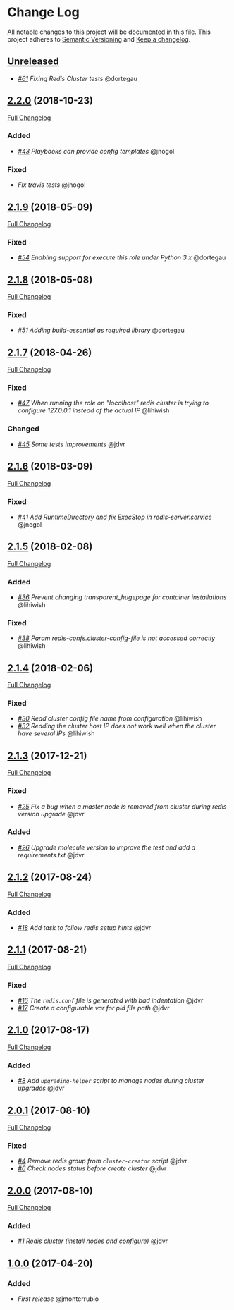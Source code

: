# Change Log
All notable changes to this project will be documented in this file.
This project adheres to [Semantic Versioning](http://semver.org/) and [Keep a changelog](https://github.com/olivierlacan/keep-a-changelog).

## [Unreleased](https://github.com/idealista/redis-role/tree/develop)
- *[#61](https://github.com/idealista/redis-role/issues/61) Fixing Redis Cluster tests* @dortegau

## [2.2.0](https://github.com/idealista/redis-role/tree/2.2.0) (2018-10-23)
[Full Changelog](https://github.com/idealista/redis-role/compare/2.1.9...2.2.0)
### Added
- *[#43](https://github.com/idealista/redis-role/issues/43) Playbooks can provide config templates* @jnogol
### Fixed
- *Fix travis tests* @jnogol

## [2.1.9](https://github.com/idealista/redis-role/tree/2.1.9) (2018-05-09)
[Full Changelog](https://github.com/idealista/redis-role/compare/2.1.8...2.1.9)
### Fixed
- *[#54](https://github.com/idealista/redis-role/issues/54) Enabling support for execute this role under Python 3.x* @dortegau

## [2.1.8](https://github.com/idealista/redis-role/tree/2.1.8) (2018-05-08)
[Full Changelog](https://github.com/idealista/redis-role/compare/2.1.7...2.1.8)
### Fixed
- *[#51](https://github.com/idealista/redis-role/issues/51) Adding build-essential as required library* @dortegau

## [2.1.7](https://github.com/idealista/redis-role/tree/2.1.7) (2018-04-26)
[Full Changelog](https://github.com/idealista/redis-role/compare/2.1.6...2.1.7)
### Fixed
- *[#47](https://github.com/idealista/redis-role/issues/47) When running the role on "localhost" redis cluster is trying to configure 127.0.0.1 instead of the actual IP* @lihiwish

### Changed
- *[#45](https://github.com/idealista/redis-role/pull/45) Some tests improvements* @jdvr

## [2.1.6](https://github.com/idealista/redis-role/tree/2.1.6) (2018-03-09)
[Full Changelog](https://github.com/idealista/redis-role/compare/2.1.5...2.1.6)
### Fixed
- *[#41](https://github.com/idealista/redis-role/issues/41) Add RuntimeDirectory and fix ExecStop in redis-server.service* @jnogol

## [2.1.5](https://github.com/idealista/redis-role/tree/2.1.5) (2018-02-08)
[Full Changelog](https://github.com/idealista/redis-role/compare/2.1.4...2.1.5)

### Added
- *[#36](https://github.com/idealista/redis-role/issues/36) Prevent changing transparent_hugepage for container installations* @lihiwish

### Fixed
- *[#38](https://github.com/idealista/redis-role/issues/38) Param redis-confs.cluster-config-file is not accessed correctly* @lihiwish

## [2.1.4](https://github.com/idealista/redis-role/tree/2.1.4) (2018-02-06)
[Full Changelog](https://github.com/idealista/redis-role/compare/2.1.3...2.1.4)

### Fixed
- *[#30](https://github.com/idealista/redis-role/issues/30) Read cluster config file name from configuration* @lihiwish
- *[#32](https://github.com/idealista/redis-role/issues/32) Reading the cluster host IP does not work well when the cluster have several IPs* @lihiwish

## [2.1.3](https://github.com/idealista/redis-role/tree/2.1.3) (2017-12-21)
[Full Changelog](https://github.com/idealista/redis-role/compare/2.1.2...2.1.3)

### Fixed
- *[#25](https://github.com/idealista/redis-role/issues/25) Fix a bug when a master node is removed from cluster during redis version upgrade* @jdvr

### Added
- *[#26](https://github.com/idealista/redis-role/issues/26) Upgrade molecule version to improve the test and add a requirements.txt* @jdvr

## [2.1.2](https://github.com/idealista/redis-role/tree/2.1.2) (2017-08-24)
[Full Changelog](https://github.com/idealista/redis-role/compare/2.1.1...2.1.2)

### Added
- *[#18](https://github.com/idealista/redis-role/issues/18) Add task to follow redis setup hints* @jdvr

## [2.1.1](https://github.com/idealista/redis-role/tree/2.1.1) (2017-08-21)
[Full Changelog](https://github.com/idealista/redis-role/compare/2.1.0...2.1.1)

### Fixed
- *[#16](https://github.com/idealista/redis-role/issues/16) The `redis.conf` file is generated with bad indentation* @jdvr
- *[#17](https://github.com/idealista/redis-role/issues/17) Create a configurable var for pid file path* @jdvr

## [2.1.0](https://github.com/idealista/redis-role/tree/2.1.0) (2017-08-17)
[Full Changelog](https://github.com/idealista/redis-role/compare/2.0.1...2.1.0)

### Added
- *[#8](https://github.com/idealista/redis-role/issues/8) Add `upgrading-helper` script to manage nodes during cluster upgrades* @jdvr

## [2.0.1](https://github.com/idealista/redis-role/tree/2.0.0) (2017-08-10)
[Full Changelog](https://github.com/idealista/redis-role/compare/2.0.0...2.0.1)

### Fixed
- *[#4](https://github.com/idealista/redis-role/issues/4) Remove redis group from `cluster-creator` script* @jdvr
- *[#6](https://github.com/idealista/redis-role/issues/6) Check nodes status before create cluster* @jdvr

## [2.0.0](https://github.com/idealista/redis-role/tree/2.0.0) (2017-08-10)
[Full Changelog](https://github.com/idealista/redis-role/compare/1.0.0...2.0.0)

### Added
- *[#1](https://github.com/idealista/redis-role/issues/1) Redis cluster (install nodes and configure)* @jdvr

## [1.0.0](https://github.com/idealista/redis-role/tree/1.0.0) (2017-04-20)

### Added
- *First release* @jmonterrubio
